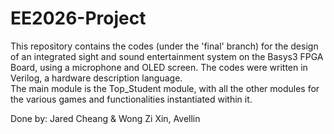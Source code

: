 # EE2026-Project
This repository contains the codes (under the 'final' branch) for the design of an integrated sight and sound entertainment system on the Basys3 FPGA Board, using a microphone and OLED screen. The codes were written in Verilog, a hardware description language.  
The main module is the Top_Student module, with all the other modules for the various games and functionalities instantiated within it. 

Done by: Jared Cheang & Wong Zi Xin, Avellin 
